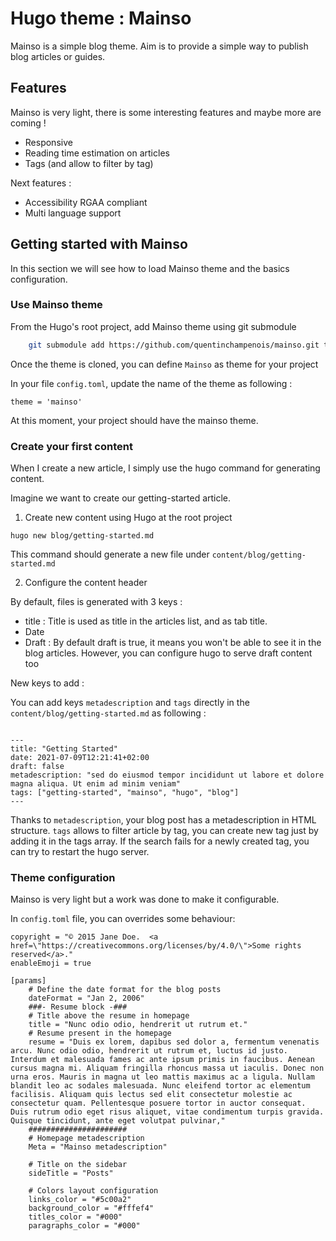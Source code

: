# Hugo theme : Mainso

Mainso is a simple blog theme. Aim is to provide a simple way to publish blog articles or guides. 

## Features

Mainso is very light, there is some interesting features and maybe more are coming ! 

* Responsive
* Reading time estimation on articles
* Tags (and allow to filter by tag) 

Next features :
* Accessibility RGAA compliant
* Multi language support

## Getting started with Mainso

In this section we will see how to load Mainso theme and the basics configuration. 

### Use Mainso theme

From the Hugo's root project, add Mainso theme using git submodule

```bash
    git submodule add https://github.com/quentinchampenois/mainso.git themes/mainso
``` 

Once the theme is cloned, you can define `Mainso` as theme for your project

In your file `config.toml`, update the name of the theme as following :

```
theme = 'mainso'
```

At this moment, your project should have the mainso theme.

### Create your first content

When I create a new article, I simply use the hugo command for generating content.

Imagine we want to create our getting-started article.

1. Create new content using Hugo at the root project
```
hugo new blog/getting-started.md
```

This command should generate a new file under `content/blog/getting-started.md`

2. Configure the content header

By default, files is generated with 3 keys :
* title : Title is used as title in the articles list, and as tab title.
* Date
* Draft : By default draft is true, it means you won't be able to see it in the blog articles. However, you can configure hugo to serve draft content too

New keys to add : 

You can add keys `metadescription` and `tags` directly in the `content/blog/getting-started.md` as following :

```text

---
title: "Getting Started"
date: 2021-07-09T12:21:41+02:00
draft: false
metadescription: "sed do eiusmod tempor incididunt ut labore et dolore magna aliqua. Ut enim ad minim veniam"
tags: ["getting-started", "mainso", "hugo", "blog"]
---
```

Thanks to `metadescription`, your blog post has a metadescription in HTML structure. 
`tags` allows to filter article by tag, you can create new tag just by adding it in the tags array. If the search fails for a newly created tag, you can try to restart the hugo server.

### Theme configuration

Mainso is very light but a work was done to make it configurable.

In `config.toml` file, you can overrides some behaviour: 

```
copyright = "© 2015 Jane Doe.  <a href=\"https://creativecommons.org/licenses/by/4.0/\">Some rights reserved</a>."
enableEmoji = true

[params]
    # Define the date format for the blog posts
    dateFormat = "Jan 2, 2006"
    ###- Resume block -###
    # Title above the resume in homepage
    title = "Nunc odio odio, hendrerit ut rutrum et."
    # Resume present in the homepage
    resume = "Duis ex lorem, dapibus sed dolor a, fermentum venenatis arcu. Nunc odio odio, hendrerit ut rutrum et, luctus id justo. Interdum et malesuada fames ac ante ipsum primis in faucibus. Aenean cursus magna mi. Aliquam fringilla rhoncus massa ut iaculis. Donec non urna eros. Mauris in magna ut leo mattis maximus ac a ligula. Nullam blandit leo ac sodales malesuada. Nunc eleifend tortor ac elementum facilisis. Aliquam quis lectus sed elit consectetur molestie ac consectetur quam. Pellentesque posuere tortor in auctor consequat. Duis rutrum odio eget risus aliquet, vitae condimentum turpis gravida. Quisque tincidunt, ante eget volutpat pulvinar,"
    ######################
    # Homepage metadescription
    Meta = "Mainso metadescription"

    # Title on the sidebar
    sideTitle = "Posts"

    # Colors layout configuration
    links_color = "#5c00a2"
    background_color = "#fffef4"
    titles_color = "#000"
    paragraphs_color = "#000"
```

